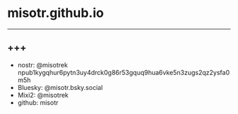 # misotr.github.io
---
+++
---
- nostr: @misotrek npub1kygqhur6pytn3uy4drck0g86r53gquq9hua6vke5n3zugs2qz2ysfa0m5h
- Bluesky: @misotr.bsky.social
- Mixi2: @misotrek
- github: misotr
